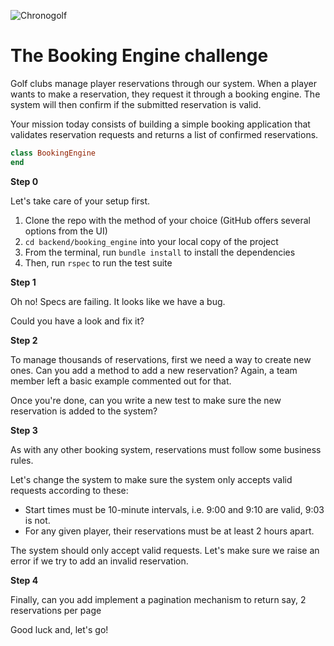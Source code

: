 ![Chronogolf][crest]

# The Booking Engine challenge

Golf clubs manage player reservations through our system. When a player wants to
make a reservation, they request it through a booking engine. The system will
then confirm if the submitted reservation is valid.

Your mission today consists of building a simple booking application that
validates reservation requests and returns a list of confirmed reservations.

```ruby
class BookingEngine
end
```

**Step 0**

Let's take care of your setup first.

1. Clone the repo with the method of your choice (GitHub offers several options from the UI)
2. `cd backend/booking_engine` into your local copy of the project
3. From the terminal, run `bundle install` to install the dependencies
4. Then, run `rspec` to run the test suite

**Step 1**

Oh no! Specs are failing. It looks like we have a bug.

Could you have a look and fix it?

**Step 2**

To manage thousands of reservations, first we need a way to create new ones. Can
you add a method to add a new reservation? Again, a team member left a basic
example commented out for that.

Once you're done, can you write a new test to make sure the new reservation is
added to the system?

**Step 3**

As with any other booking system, reservations must follow some business rules.

Let's change the system to make sure the system only accepts valid requests
according to these:

- Start times must be 10-minute intervals, i.e. 9:00 and 9:10 are valid, 9:03 is not.
- For any given player, their reservations must be at least 2 hours apart.

The system should only accept valid requests. Let's make sure we raise an error
if we try to add an invalid reservation.

**Step 4**

Finally, can you add implement a pagination mechanism to return say, 2 reservations per page

Good luck and, let's go!

[crest]: https://cdn2.chronogolf.com/assets/logos/Github%20-%20Header.png
